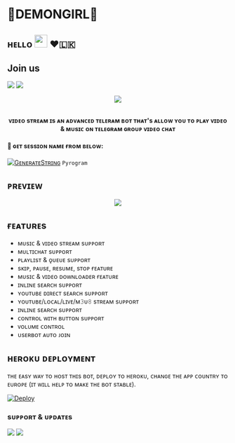 # 🖤DEMONGIRL🖤
## ʜᴇʟʟᴏ <img src="https://github.com/TheDudeThatCode/TheDudeThatCode/blob/master/Assets/Hi.gif" width="29px"> ❤️🇱🇰

## Join us
<p>
  <a href="https://t.me/GalaxiaUpdateGroup" target="blank"><img src="https://img.shields.io/badge/@DEMONGIRL-30302f?style=flat&logo=telegram" /></a>
  <a href="https://t.me/Demon_Girl_Bot" target="blank"><img src="https://img.shields.io/badge/@DEMONGIRL-BOT-30302f?style=flat&logo=telegram" /></a>
  
  <p align="center"><a href=""><img src="https://telegra.ph/file/a388669f1cd8ef91ba4b9.jpg"></a></p>
  <p align="center">
      <br><b>ᴠɪᴅᴇᴏ sᴛʀᴇᴀᴍ ɪs ᴀɴ ᴀᴅᴠᴀɴᴄᴇᴅ ᴛᴇʟᴇʀᴀᴍ ʙᴏᴛ ᴛʜᴀᴛ's ᴀʟʟᴏᴡ ʏᴏᴜ ᴛᴏ ᴘʟᴀʏ ᴠɪᴅᴇᴏ & ᴍᴜsɪᴄ ᴏɴ ᴛᴇʟᴇɢʀᴀᴍ ɢʀᴏᴜᴘ ᴠɪᴅᴇᴏ ᴄʜᴀᴛ</b><br>
  </p>
  
  
  #### 🧪 ɢᴇᴛ sᴇssɪᴏɴ ɴᴀᴍᴇ ғʀᴏᴍ ʙᴇʟᴏᴡ:

  [![GᴇɴᴇʀᴀᴛᴇSᴛʀɪɴɢ](https://img.shields.io/badge/repl.it-generateString-yellowgreen)](https://replit.com/@DarkSkull93/DemonGirl#main.py) ``Pyrogram``




## ᴘʀᴇᴠɪᴇᴡ
<p align="center">
  <img src="https://telegra.ph/file/e9bc1afdeec6d2640b34c.jpg">
</p>

## ғᴇᴀᴛᴜʀᴇs
- ᴍᴜsɪᴄ & ᴠɪᴅᴇᴏ sᴛʀᴇᴀᴍ sᴜᴘᴘᴏʀᴛ 
- ᴍᴜʟᴛɪᴄʜᴀᴛ sᴜᴘᴘᴏʀᴛ 
- ᴘʟᴀʏʟɪsᴛ & ǫᴜᴇᴜᴇ sᴜᴘᴘᴏʀᴛ 
- sᴋɪᴘ, ᴘᴀᴜsᴇ, ʀᴇsᴜᴍᴇ, sᴛᴏᴘ ғᴇᴀᴛᴜʀᴇ 
- ᴍᴜsɪᴄ & ᴠɪᴅᴇᴏ ᴅᴏᴡɴʟᴏᴀᴅᴇʀ ғᴇᴀᴛᴜʀᴇ 
- ɪɴʟɪɴᴇ sᴇᴀʀᴄʜ sᴜᴘᴘᴏʀᴛ 
- ʏᴏᴜᴛᴜʙᴇ ᴅɪʀᴇᴄᴛ sᴇᴀʀᴄʜ sᴜᴘᴘᴏʀᴛ 
- ʏᴏᴜᴛᴜʙᴇ/ʟᴏᴄᴀʟ/ʟɪᴠᴇ/ᴍ𝟹ᴜ𝟾 sᴛʀᴇᴀᴍ sᴜᴘᴘᴏʀᴛ 
- ɪɴʟɪɴᴇ sᴇᴀʀᴄʜ sᴜᴘᴘᴏʀᴛ 
- ᴄᴏɴᴛʀᴏʟ ᴡɪᴛʜ ʙᴜᴛᴛᴏɴ sᴜᴘᴘᴏʀᴛ 
- ᴠᴏʟᴜᴍᴇ ᴄᴏɴᴛʀᴏʟ 
- ᴜsᴇʀʙᴏᴛ ᴀᴜᴛᴏ ᴊᴏɪɴ

## ʜᴇʀᴏᴋᴜ ᴅᴇᴘʟᴏʏᴍᴇɴᴛ
ᴛʜᴇ ᴇᴀsʏ ᴡᴀʏ ᴛᴏ ʜᴏsᴛ ᴛʜɪs ʙᴏᴛ, ᴅᴇᴘʟᴏʏ ᴛᴏ ʜᴇʀᴏᴋᴜ, ᴄʜᴀɴɢᴇ ᴛʜᴇ ᴀᴘᴘ ᴄᴏᴜɴᴛʀʏ ᴛᴏ ᴇᴜʀᴏᴘᴇ (ɪᴛ ᴡɪʟʟ ʜᴇʟᴘ ᴛᴏ ᴍᴀᴋᴇ ᴛʜᴇ ʙᴏᴛ sᴛᴀʙʟᴇ).

[![Deploy](https://www.herokucdn.com/deploy/button.svg)](https://heroku.com/deploy?template=https://github.com/DarkSkull93/DemonGirl)




### sᴜᴘᴘᴏʀᴛ & ᴜᴘᴅᴀᴛᴇs 
<a href="https://t.me/GalaxiaUpdateGroup"><img src="https://img.shields.io/badge/Join-Group%20Support-blue.svg?style=for-the-badge&logo=Telegram"></a> <a href="https://t.me/GalaxiaUpdateChannel"><img src="https://img.shields.io/badge/Join-Updates%20Channel-blue.svg?style=for-the-badge&logo=Telegram"></a>

